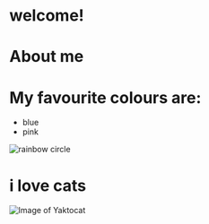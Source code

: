 # welcome!

# About me
# My favourite colours are:
+ blue
+ pink

![rainbow circle](https://share.icloud.com/photos/0-dUk_5EMTw0fY-rQyYwnGg7A)

# **i love cats**

![Image of Yaktocat](https://octodex.github.com/images/yaktocat.png)


